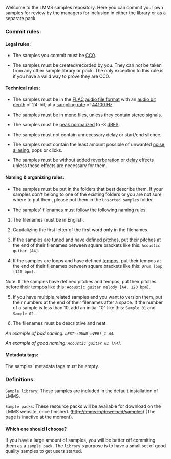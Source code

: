 Welcome to the LMMS samples repository. Here you can commit your own samples for review by the managers for inclusion in either the library or as a separate pack.

### Commit rules:

#### Legal rules:

* The samples you commit must be [CC0](http://creativecommons.org/publicdomain/zero/1.0/). 

* The samples must be created/recorded by you. They can not be taken from any other sample library or pack. The only exception to this rule is if you have a valid way to prove they are CC0.

#### Technical rules:

* The samples must be in the [FLAC](https://en.wikipedia.org/wiki/FLAC) [audio file format](https://en.wikipedia.org/wiki/Audio_file_format) with an [audio bit depth](https://en.wikipedia.org/wiki/Audio_bit_depth) of 24-bit, at a [sampling rate](https://en.wikipedia.org/wiki/Sampling_(signal_processing)#Sampling_rate) of [44100 Hz](https://en.wikipedia.org/wiki/44,100_Hz).

* The samples must be in [mono](https://en.wikipedia.org/wiki/Monaural) files, unless they contain [stereo](https://en.wikipedia.org/wiki/Stereophonic_sound) signals.

* The samples must be [peak normalized](https://en.wikipedia.org/wiki/Audio_normalization#Peak_normalization) to -3 [dBFS](https://en.wikipedia.org/wiki/DBFS).

* The samples must not contain unnecessary delay or start/end silence.

* The samples must contain the least amount possible of unwanted [noise](https://en.wikipedia.org/wiki/Noise), [aliasing](https://en.wikipedia.org/wiki/Aliasing/), pops or clicks.

* The samples must be without added [reverberation](https://en.wikipedia.org/wiki/Reverberation) or [delay](https://en.wikipedia.org/wiki/Delay_(audio_effect)) effects unless these effects are necessary for them.

#### Naming & organizing rules:

* The samples must be put in the folders that best describe them. If your samples don't belong to one of the existing folders or you are not sure where to put them, please put them in the `Unsorted samples` folder.

* The samples' filenames must follow the following naming rules:

1. The filenames must be in English.

2. Capitalizing the first letter of the first word only in the filenames.

3. If the samples are tuned and have defined [pitches](https://en.wikipedia.org/wiki/Pitch_(music)), put their pitches at the end of their filenames between square brackets like this: `Acoustic guitar [A4]`.

4. If the samples are loops and have defined [tempos](https://en.wikipedia.org/wiki/Tempo), put their tempos at the end of their filenames between square brackets like this: `Drum loop [120 bpm]`.

Note: If the samples have defined pitches and tempos, put their pitches before their tempos like this: `Acoustic guitar melody [A4, 120 bpm]`.

5. If you have multiple related samples and you want to version them, put their numbers at the end of their filenames after a space.
If the number of a sample is less than 10, add an initial "0" like this: `Sample 01` and `Sample 02`.

6. The filenames must be descriptive and neat.

*An example of bad naming: `bEST-sOUND-eVER!_1 A4`.*

*An example of good naming: `Acoustic guitar 01 [A4]`.*

#### Metadata tags:

The samples' metadata tags must be empty.

### Definitions:
`Sample library`: These samples are included in the default installation of LMMS.

`Sample packs`: These resource packs will be available for download on the LMMS website, once finished. ~~(http://lmms.io/download/samples)~~ (The page is inactive at the moment).

#### Which one should I choose?
If you have a large amount of samples, you will be better off commiting them as a `sample pack`. The `library`'s purpose is to have a small set of good quality samples to get users started.
